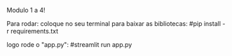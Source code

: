 Modulo 1 a 4!

Para rodar:
coloque no seu terminal para baixar as bibliotecas:
#pip install -r requirements.txt

logo rode o "app.py":
#streamlit run app.py
